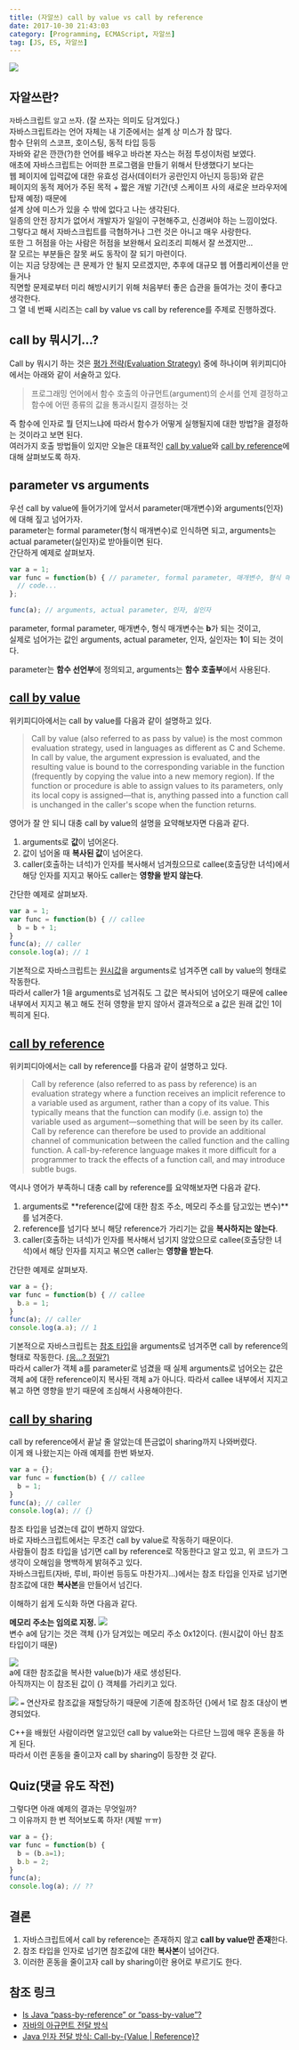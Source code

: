 ```yaml
---
title: (자알쓰) call by value vs call by reference
date: 2017-10-30 21:43:03
category: [Programming, ECMAScript, 자알쓰]
tag: [JS, ES, 자알쓰]
---
```

![](thumb.png)

## 자알쓰란?
`자`바스크립트 `알`고 `쓰`자. (잘 쓰자는 의미도 담겨있다.)  
자바스크립트라는 언어 자체는 내 기준에서는 설계 상 미스가 참 많다.  
함수 단위의 스코프, 호이스팅, 동적 타입 등등  
자바와 같은 깐깐(?)한 언어를 배우고 바라본 자스는 허점 투성이처럼 보였다.  
애초에 자바스크립트는 어떠한 프로그램을 만들기 위해서 탄생했다기 보다는  
웹 페이지에 입력값에 대한 유효성 검사(데이터가 공란인지 아닌지 등등)와 같은  
페이지의 동적 제어가 주된 목적 + 짧은 개발 기간(넷 스케이프 사의 새로운 브라우저에 탑재 예정) 때문에  
설계 상에 미스가 있을 수 밖에 없다고 나는 생각된다.  
일종의 안전 장치가 없어서 개발자가 일일이 구현해주고, 신경써야 하는 느낌이었다.  
그렇다고 해서 자바스크립트를 극혐하거나 그런 것은 아니고 매우 사랑한다.  
또한 그 허점을 아는 사람은 허점을 보완해서 요리조리 피해서 잘 쓰겠지만...  
잘 모르는 부분들은 잘못 써도 동작이 잘 되기 마련이다.  
이는 지금 당장에는 큰 문제가 안 될지 모르겠지만, 추후에 대규모 웹 어플리케이션을 만들거나  
직면할 문제로부터 미리 해방시키기 위해 처음부터 좋은 습관을 들여가는 것이 좋다고 생각한다.  
그 열 네 번째 시리즈는 call by value vs call by reference를 주제로 진행하겠다.

## call by 뭐시기...?
Call by 뭐시기 하는 것은 <a href="https://ko.wikipedia.org/wiki/%ED%8F%89%EA%B0%80_%EC%A0%84%EB%9E%B5_(%EC%BB%B4%ED%93%A8%ED%84%B0_%ED%94%84%EB%A1%9C%EA%B7%B8%EB%9E%98%EB%B0%8D)">평가 전략(Evaluation Strategy)</a> 중에 하나이며 위키피디아에서는 아래와 같이 서술하고 있다.  
> 프로그래밍 언어에서 함수 호출의 아규먼트(argument)의 순서를 언제 결정하고 함수에 어떤 종류의 값을 통과시킬지 결정하는 것

즉 함수에 인자로 뭘 던지느냐에 따라서 함수가 어떻게 실행될지에 대한 방법?을 결정하는 것이라고 보면 된다.  
여러가지 호출 방법들이 있지만 오늘은 대표적인 [call by value](#call-by-value)와 [call by reference](#call-by-reference)에 대해 살펴보도록 하자.  

## parameter vs arguments
우선 call by value에 들어가기에 앞서서 parameter(매개변수)와 arguments(인자)에 대해 짚고 넘어가자.  
parameter는 formal parameter(형식 매개변수)로 인식하면 되고, arguments는 actual parameter(실인자)로 받아들이면 된다.  
간단하게 예제로 살펴보자.  

```javascript
var a = 1;
var func = function(b) { // parameter, formal parameter, 매개변수, 형식 매개변수
  // code...
};

func(a); // arguments, actual parameter, 인자, 실인자
```
parameter, formal parameter, 매개변수, 형식 매개변수는 **b**가 되는 것이고,  
실제로 넘어가는 값인 arguments, actual parameter, 인자, 실인자는 **1**이 되는 것이다.

parameter는 **함수 선언부**에 정의되고, arguments는 **함수 호출부**에서 사용된다.

## [call by value](https://en.wikipedia.org/wiki/Evaluation_strategy#Call_by_value)
위키피디아에서는 call by value를 다음과 같이 설명하고 있다.

> Call by value (also referred to as pass by value) is the most common evaluation strategy,
 used in languages as different as C and Scheme. In call by value,
  the argument expression is evaluated,
   and the resulting value is bound to the corresponding variable in the function 
   (frequently by copying the value into a new memory region).
    If the function or procedure is able to assign values to its parameters,
     only its local copy is assigned—that is,
      anything passed into a function call is unchanged in the caller's scope when the function returns.

영어가 잘 안 되니 대충 call by value의 설명을 요약해보자면 다음과 같다.  
1. arguments로 **값**이 넘어온다.  
2. 값이 넘어올 때 **복사된 값**이 넘어온다.
3. caller(호출하는 녀석)가 인자를 복사해서 넘겨줬으므로 callee(호출당한 녀석)에서 해당 인자를 지지고 볶아도 caller는 **영향을 받지 않는다**.  

간단한 예제로 살펴보자. 
```javascript
var a = 1;
var func = function(b) { // callee
  b = b + 1;
}
func(a); // caller
console.log(a); // 1
```

기본적으로 자바스크립트는 [원시값](/2017/07/01/js-009-data-type-primitive-value/)을 arguments로 넘겨주면 call by value의 형태로 작동한다.  
따라서 caller가 1을 arguments로 넘겨줘도 그 값은 복사되어 넘어오기 때문에 callee 내부에서 지지고 볶고 해도 전혀 영향을 받지 않아서 결과적으로 a 값은 원래 값인 1이 찍히게 된다.

## [call by reference](https://en.wikipedia.org/wiki/Evaluation_strategy#Call_by_reference)
위키피디아에서는 call by reference를 다음과 같이 설명하고 있다.  

> Call by reference (also referred to as pass by reference) is an evaluation strategy where a function receives an implicit reference to a variable used as argument,
 rather than a copy of its value. This typically means that the function can modify (i.e. assign to) the variable used as argument—something that will be seen by its caller.
  Call by reference can therefore be used to provide an additional channel of communication between the called function and the calling function.
   A call-by-reference language makes it more difficult for a programmer to track the effects of a function call,
    and may introduce subtle bugs.
    
역시나 영어가 부족하니 대충 call by reference를 요약해보자면 다음과 같다.  
1. arguments로 **reference(값에 대한 참조 주소, 메모리 주소를 담고있는 변수)**를 넘겨준다.  
2. reference를 넘기다 보니 해당 reference가 가리기는 값을 **복사하지는 않는다**.  
3. caller(호출하는 녀석)가 인자를 복사해서 넘기지 않았으므로 callee(호출당한 녀석)에서 해당 인자를 지지고 볶으면 caller는 **영향을 받는다**.  

간단한 예제로 살펴보자. 
```javascript
var a = {};
var func = function(b) { // callee
  b.a = 1;
}
func(a); // caller
console.log(a.a); // 1
```

기본적으로 자바스크립트는 [참조 타입](/2017/07/01/js-010-data-type-object/)을 arguments로 넘겨주면 call by reference의 형태로 작동한다. [(응...? 정말?)](#call-by-sharing)  
따라서 caller가 객체 a를 parameter로 넘겼을 때 실제 arguments로 넘어오는 값은 객체 a에 대한 reference이지 복사된 객체 a가 아니다. 
따라서 callee 내부에서 지지고 볶고 하면 영향을 받기 때문에 조심해서 사용해야한다.  

## [call by sharing](https://en.wikipedia.org/wiki/Evaluation_strategy#Call_by_sharing)
call by reference에서 끝날 줄 알았는데 뜬금없이 sharing까지 나와버렸다.  
이게 왜 나왔는지는 아래 예제를 한번 봐보자.  
```javascript
var a = {};
var func = function(b) { // callee
  b = 1;
}
func(a); // caller
console.log(a); // {}
```

참조 타입을 넘겼는데 값이 변하지 않았다.  
바로 자바스크립트에서는 무조건 call by value로 작동하기 때문이다.  
사람들이 참조 타입을 넘기면 call by reference로 작동한다고 알고 있고, 위 코드가 그 생각이 오해임을 명백하게 밝혀주고 있다.  
자바스크립트(자바, 루비, 파이썬 등등도 마찬가지...)에서는 참조 타입을 인자로 넘기면 참조값에 대한 **복사본**을 만들어서 넘긴다.  

이해하기 쉽게 도식화 하면 다음과 같다.  

**메모리 주소는 임의로 지정.**
![](01.png)  
변수 a에 담기는 것은 객체 {}가 담겨있는 메모리 주소 0x12이다. (원시값이 아닌 참조 타입이기 때문)

![](02.png)  
a에 대한 참조값을 복사한 value(b)가 새로 생성된다.  
아직까지는 이 참조된 값이 {} 객체를 가리키고 있다.  

![](03.png)
`=` 연산자로 참조값을 재할당하기 때문에 기존에 참조하던 {}에서 1로 참조 대상이 변경되었다.  

C++을 배웠던 사람이라면 알고있던 call by value와는 다르단 느낌에 매우 혼동을 하게 된다.  
따라서 이런 혼동을 줄이고자 call by sharing이 등장한 것 같다.  

## Quiz(댓글 유도 작전)
그렇다면 아래 예제의 결과는 무엇일까?  
그 이유까지 한 번 적어보도록 하자! (제발 ㅠㅠ)  
```javascript
var a = {};
var func = function(b) {
  b = (b.a=1);
  b.b = 2;
}
func(a);
console.log(a); // ??
```

## 결론
1. 자바스크립트에서 call by reference는 존재하지 않고 **call by value만 존재**한다.  
2. 참조 타입을 인자로 넘기면 참조값에 대한 **복사본**이 넘어간다.  
3. 이러한 혼동을 줄이고자 call by sharing이란 용어로 부르기도 한다.

## 참조 링크
* [Is Java “pass-by-reference” or “pass-by-value”?](https://stackoverflow.com/questions/40480/is-java-pass-by-reference-or-pass-by-value)  
* [자바의 아규먼트 전달 방식](https://brunch.co.kr/@kd4/2)
* [Java 인자 전달 방식: Call-by-{Value | Reference}?](http://mussebio.blogspot.kr/2012/05/java-call-by-valuereference.html)